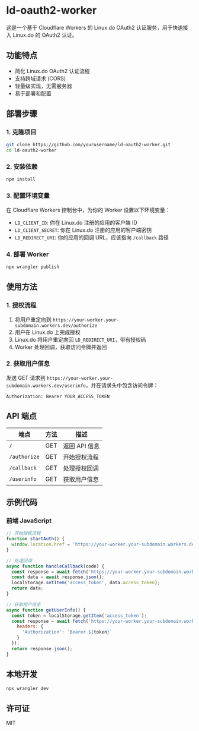 # ld-oauth2-worker

这是一个基于 Cloudflare Workers 的 Linux.do OAuth2 认证服务，用于快速接入 Linux.do 的 OAuth2 认证。

## 功能特点

- 简化 Linux.do OAuth2 认证流程
- 支持跨域请求 (CORS)
- 轻量级实现，无需服务器
- 易于部署和配置

## 部署步骤

### 1. 克隆项目

```bash
git clone https://github.com/yourusername/ld-oauth2-worker.git
cd ld-oauth2-worker
```

### 2. 安装依赖

```bash
npm install
```

### 3. 配置环境变量

在 Cloudflare Workers 控制台中，为你的 Worker 设置以下环境变量：

- `LD_CLIENT_ID`: 你在 Linux.do 注册的应用的客户端 ID
- `LD_CLIENT_SECRET`: 你在 Linux.do 注册的应用的客户端密钥
- `LD_REDIRECT_URI`: 你的应用的回调 URL，应该指向 `/callback` 路径

### 4. 部署 Worker

```bash
npx wrangler publish
```

## 使用方法

### 1. 授权流程

1. 将用户重定向到 `https://your-worker.your-subdomain.workers.dev/authorize`
2. 用户在 Linux.do 上完成授权
3. Linux.do 将用户重定向回 `LD_REDIRECT_URI`，带有授权码
4. Worker 处理回调，获取访问令牌并返回

### 2. 获取用户信息

发送 GET 请求到 `https://your-worker.your-subdomain.workers.dev/userinfo`，并在请求头中包含访问令牌：

```
Authorization: Bearer YOUR_ACCESS_TOKEN
```

## API 端点

| 端点 | 方法 | 描述 |
|------|------|------|
| `/` | GET | 返回 API 信息 |
| `/authorize` | GET | 开始授权流程 |
| `/callback` | GET | 处理授权回调 |
| `/userinfo` | GET | 获取用户信息 |

## 示例代码

### 前端 JavaScript

```javascript
// 开始授权流程
function startAuth() {
  window.location.href = 'https://your-worker.your-subdomain.workers.dev/authorize';
}

// 处理回调
async function handleCallback(code) {
  const response = await fetch('https://your-worker.your-subdomain.workers.dev/callback?code=' + code);
  const data = await response.json();
  localStorage.setItem('access_token', data.access_token);
  return data;
}

// 获取用户信息
async function getUserInfo() {
  const token = localStorage.getItem('access_token');
  const response = await fetch('https://your-worker.your-subdomain.workers.dev/userinfo', {
    headers: {
      'Authorization': `Bearer ${token}`
    }
  });
  return response.json();
}
```

## 本地开发

```bash
npx wrangler dev
```

## 许可证

MIT 